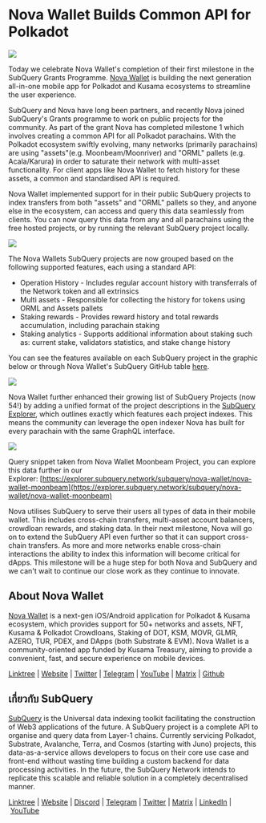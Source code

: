 # Nova Wallet Builds Common API for Polkadot

![](https://miro.medium.com/max/1400/0*6RCGs76hOgFM9SDo)

Today we celebrate Nova Wallet's completion of their first milestone in the SubQuery Grants Programme. [Nova Wallet](https://novawallet.io/) is building the next generation all-in-one mobile app for Polkadot and Kusama ecosystems to streamline the user experience.

SubQuery and Nova have long been partners, and recently Nova joined SubQuery's Grants programme to work on public projects for the community. As part of the grant Nova has completed milestone 1 which involves creating a common API for all Polkadot parachains. With the Polkadot ecosystem swiftly evolving, many networks (primarily parachains) are using "assets"(e.g. Moonbeam/Moonriver) and "ORML" pallets (e.g. Acala/Karura) in order to saturate their network with multi-asset functionality. For client apps like Nova Wallet to fetch history for these assets, a common and standardised API is required.

Nova Wallet implemented support for in their public SubQuery projects to index transfers from both "assets" and "ORML" pallets so they, and anyone else in the ecosystem, can access and query this data seamlessly from clients. You can now query this data from any and all parachains using the free hosted projects, or by running the relevant SubQuery project locally.

![](https://miro.medium.com/max/1400/0*JVScvAG6QCW4hYKG)

The Nova Wallets SubQuery projects are now grouped based on the following supported features, each using a standard API:

- Operation History - Includes regular account history with transferrals of the Network token and all extrinsics
- Multi assets - Responsible for collecting the history for tokens using ORML and Assets pallets
- Staking rewards - Provides reward history and total rewards accumulation, including parachain staking
- Staking analytics - Supports additional information about staking such as: current stake, validators statistics, and stake change history

You can see the features available on each SubQuery project in the graphic below or through Nova Wallet's SubQuery GitHub table [here](https://nova-wallet.github.io/subquery-nova/).

![](https://miro.medium.com/max/1400/0*fk9m3Up92NB9PZez)

Nova Wallet further enhanced their growing list of SubQuery Projects (now 54!) by adding a unified format of the project descriptions in the [SubQuery Explorer](https://explorer.subquery.network/?network=&keywords=Nova%20Wallet), which outlines exactly which features each project indexes. This means the community can leverage the open indexer Nova has built for every parachain with the same GraphQL interface.

![](https://miro.medium.com/max/1252/0*Kh8dSrtyCZHc_jiK)

Query snippet taken from Nova Wallet Moonbeam Project, you can explore this data further in our Explorer: [https://explorer.subquery.network/subquery/nova-wallet/nova-wallet-moonbeam](https://explorer.subquery.network/subquery/nova-wallet/nova-wallet-moonbeam)

Nova utilises SubQuery to serve their users all types of data in their mobile wallet. This includes cross-chain transfers, multi-asset account balancers, crowdloan rewards, and staking data. In their next milestone, Nova will go on to extend the SubQuery API even further so that it can support cross-chain transfers. As more and more networks enable cross-chain interactions the ability to index this information will become critical for dApps. This milestone will be a huge step for both Nova and SubQuery and we can't wait to continue our close work as they continue to innovate.

## About Nova Wallet

[Nova Wallet](https://novawallet.io/) is a next-gen iOS/Android application for Polkadot & Kusama ecosystem, which provides support for 50+ networks and assets, NFT, Kusama & Polkadot Crowdloans, Staking of DOT, KSM, MOVR, GLMR, AZERO, TUR, PDEX, and DApps (both Substrate & EVM). Nova Wallet is a community-oriented app funded by Kusama Treasury, aiming to provide a convenient, fast, and secure experience on mobile devices.

[Linktree](https://linktr.ee/novawallet) | [Website](https://novawallet.io/) | [Twitter](https://twitter.com/NovaWalletApp) | [Telegram](https://t.me/novawallet) | [YouTube](https://www.youtube.com/NovaWallet) | [Matrix](https://matrix.to/#/#nova-wallet:matrix.org) | [Github](https://github.com/nova-wallet)

## เกี่ยวกับ SubQuery

[SubQuery](https://subquery.network/) is the Universal data indexing toolkit facilitating the construction of Web3 applications of the future. A SubQuery project is a complete API to organise and query data from Layer-1 chains. Currently servicing Polkadot, Substrate, Avalanche, Terra, and Cosmos (starting with Juno) projects, this data-as-a-service allows developers to focus on their core use case and front-end without wasting time building a custom backend for data processing activities. In the future, the SubQuery Network intends to replicate this scalable and reliable solution in a completely decentralised manner.

​​[Linktree](https://linktr.ee/subquerynetwork) | [Website](https://subquery.network/) | [Discord](https://discord.com/invite/78zg8aBSMG) | [Telegram](https://t.me/subquerynetwork) | [Twitter](https://twitter.com/subquerynetwork) | [Matrix](https://matrix.to/#/#subquery:matrix.org) | [LinkedIn](https://www.linkedin.com/company/subquery) | [YouTube](https://www.youtube.com/channel/UCi1a6NUUjegcLHDFLr7CqLw)
